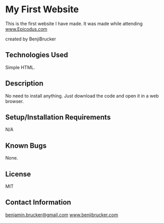 # My First Website 

This is the first website I have made. It was made while attending www.Epicodus.com

created by BenjiBrucker

## Technologies Used

Simple HTML.

## Description

No need to install anything. Just download the code and open it in a web browser.

## Setup/Installation Requirements

N/A

## Known Bugs

None.

## License

MIT

## Contact Information

benjamin.brucker@gmail.com
www.benjibrucker.com